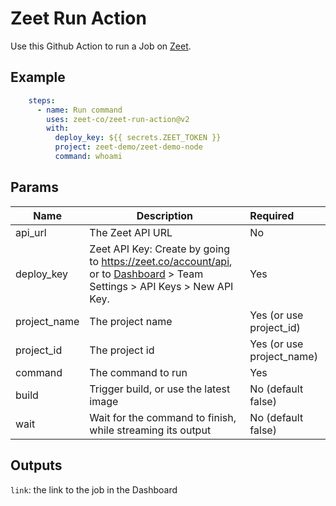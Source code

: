 # Zeet Run Action

Use this Github Action to run a Job on [Zeet](https://zeet.co).

## Example
```yaml
    steps:
      - name: Run command
        uses: zeet-co/zeet-run-action@v2
        with:
          deploy_key: ${{ secrets.ZEET_TOKEN }}
          project: zeet-demo/zeet-demo-node
          command: whoami
```

## Params

| Name         | Description                                                                                                                                          | Required                  |
|--------------|------------------------------------------------------------------------------------------------------------------------------------------------------|:--------------------------|
| api_url      | The Zeet API URL                                                                                                                                     | No                        |
| deploy_key   | Zeet API Key: Create by going to https://zeet.co/account/api, or to [Dashboard](https://zeet.co/dashboard) > Team Settings > API Keys > New API Key. | Yes                       |
| project_name | The project name                                                                                                                                     | Yes (or use project_id)   |
| project_id   | The project id                                                                                                                                       | Yes (or use project_name) |
| command      | The command to run                                                                                                                                   | Yes                       |
| build        | Trigger build, or use the latest image                                                                                                               | No (default false)        |
| wait         | Wait for the command to finish, while streaming its output                                                                                           | No (default false)        |

## Outputs
`link`: the link to the job in the Dashboard